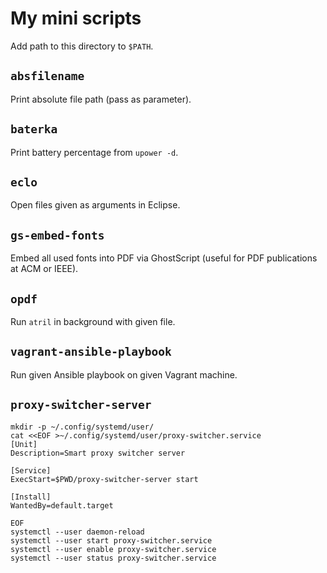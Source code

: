# My mini scripts

Add path to this directory to `$PATH`.


## `absfilename`

Print absolute file path (pass as parameter).

## `baterka`

Print battery percentage from `upower -d`.

## `eclo`

Open files given as arguments in Eclipse.

## `gs-embed-fonts`

Embed all used fonts into PDF via GhostScript (useful for PDF
publications at ACM or IEEE).

## `opdf`

Run `atril` in background with given file.


## `vagrant-ansible-playbook`

Run given Ansible playbook on given Vagrant machine.


## `proxy-switcher-server`

```
mkdir -p ~/.config/systemd/user/
cat <<EOF >~/.config/systemd/user/proxy-switcher.service
[Unit]
Description=Smart proxy switcher server

[Service]
ExecStart=$PWD/proxy-switcher-server start

[Install]
WantedBy=default.target

EOF
systemctl --user daemon-reload
systemctl --user start proxy-switcher.service
systemctl --user enable proxy-switcher.service
systemctl --user status proxy-switcher.service
```
